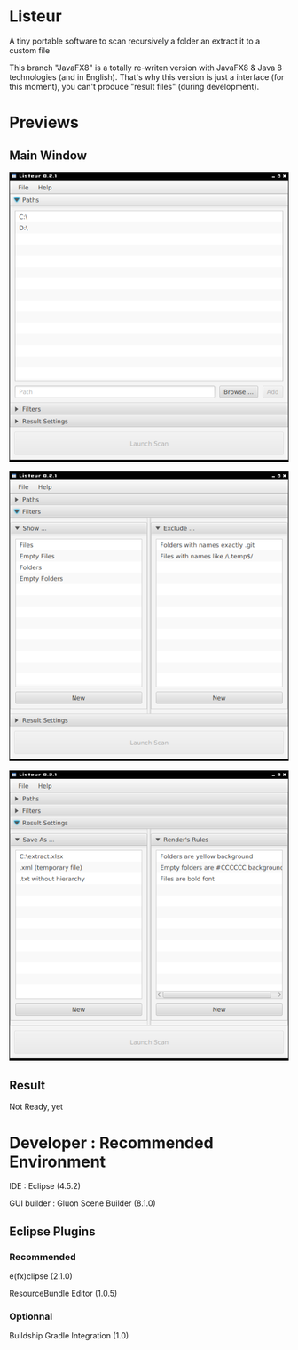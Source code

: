 # Listeur
A tiny portable software to scan recursively a folder an extract it to a custom file

This branch "JavaFX8" is a totally re-writen version with JavaFX8 & Java 8 technologies (and in English).
That's why this version is just a interface (for this moment), you can't produce "result files" (during development).

# Previews

## Main Window
![Main Window](https://github.com/Jimskapt/Listeur/blob/JavaFX8/Pictures/MainWindow.png?raw=true)

![Main Window-2](https://github.com/Jimskapt/Listeur/blob/JavaFX8/Pictures/MainWindow-2.png?raw=true)

![Main Window-3](https://github.com/Jimskapt/Listeur/blob/JavaFX8/Pictures/MainWindow-3.png?raw=true)

## Result
Not Ready, yet

# Developer : Recommended Environment

IDE : Eclipse (4.5.2)

GUI builder : Gluon Scene Builder (8.1.0)

## Eclipse Plugins

### Recommended

e(fx)clipse (2.1.0)

ResourceBundle Editor (1.0.5)

### Optionnal

Buildship Gradle Integration (1.0)
